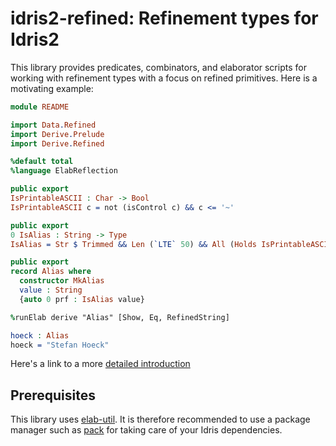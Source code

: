 # idris2-refined: Refinement types for Idris2

This library provides predicates, combinators, and elaborator
scripts for working with refinement types with a focus on
refined primitives. Here is a motivating example:

```idris
module README

import Data.Refined
import Derive.Prelude
import Derive.Refined

%default total
%language ElabReflection

public export
IsPrintableASCII : Char -> Bool
IsPrintableASCII c = not (isControl c) && c <= '~'

public export
0 IsAlias : String -> Type
IsAlias = Str $ Trimmed && Len (`LTE` 50) && All (Holds IsPrintableASCII)

public export
record Alias where
  constructor MkAlias
  value : String
  {auto 0 prf : IsAlias value}

%runElab derive "Alias" [Show, Eq, RefinedString]

hoeck : Alias
hoeck = "Stefan Hoeck"
```

Here's a link to a more [detailed introduction](Intro.md)

## Prerequisites

This library uses [elab-util](https://github.com/stefan-hoeck/idris2-elab-util).
It is therefore recommended to use a package manager such as
[pack](https://github.com/stefan-hoeck/idris2-pack) for taking care
of your Idris dependencies.

<!-- vi: filetype=idris2
-->
